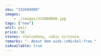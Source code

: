 ```yaml
---
sku: "332688000"
images:
    - ./images/332688000.jpg
tags: ["new"]
unit: pair
price: 58
stones: chalcedony, cubic zirconia
remarks: "- About 8mm wide.\nNickel-free."
isAvailable: true
---
```

